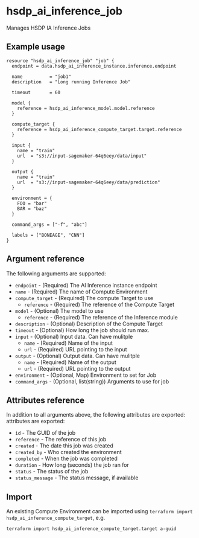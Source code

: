 # hsdp_ai_inference_job

Manages HSDP IA Inference Jobs

## Example usage

```hcl
resource "hsdp_ai_inference_job" "job" {
  endpoint = data.hsdp_ai_inference_instance.inference.endpoint
  
  name          = "job1"
  description   = "Long running Inference Job"
  
  timeout       = 60
  
  model {
    reference = hsdp_ai_inference_model.model.reference
  }
  
  compute_target {
    reference = hsdp_ai_inference_compute_target.target.reference
  }
  
  input {
    name = "train"
    url  = "s3://input-sagemaker-64q6eey/data/input"
  }
  
  output {
    name = "train"
    url  = "s3://input-sagemaker-64q6eey/data/prediction"
  }
  
  environment = {
    FOO = "bar"
    BAR = "baz"
  }

  command_args = ["-f", "abc"]
  
  labels = ["BONEAGE", "CNN"]
}
```

## Argument reference
The following arguments are supported:

* `endpoint` - (Required) The AI Inference instance endpoint
* `name` - (Required) The name of Compute Environment
* `compute_target` - (Required) The compute Target to use
  * `reference` - (Required) The reference of the Compute Target 
* `model` - (Optional) The model to use
  * `reference` - (Required) The reference of the Inference module 
* `description` - (Optional) Description of the Compute Target
* `timeout` - (Optional) How long the job should run max.
* `input` - (Optional) Input data. Can have mulitple
  * `name` - (Required) Name of the input
  * `url` - (Required) URL pointing to the input
* `output` - (Optional) Output data. Can have mulitple
    * `name` - (Required) Name of the output
    * `url` - (Required) URL pointing to the output
* `environment` - (Optional, Map) Environment to set for Job
* `command_args` - (Optional, list(string)) Arguments to use for job

## Attributes reference
In addition to all arguments above, the following attributes are exported:
attributes are exported:

* `id` - The GUID of the job
* `reference` - The reference of this job
* `created` - The date this job was created
* `created_by` - Who created the environment
* `completed` - When the job was completed
* `duration` - How long (seconds) the job ran for
* `status` - The status of the job
* `status_message` - The status message, if available

## Import

An existing Compute Environment can be imported using `terraform import hsdp_ai_inference_compute_target`, e.g.

```bash
terraform import hsdp_ai_inference_compute_target.target a-guid



